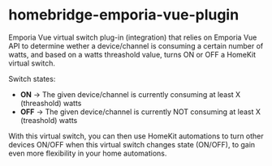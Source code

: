# homebridge-emporia-vue-plugin

Emporia Vue virtual switch plug-in (integration) that relies on Emporia Vue API to determine wether a device/channel is consuming a certain number of watts, and based on a watts threashold value, turns ON or OFF a HomeKit virtual switch.

Switch states:

- **ON** -> The given device/channel is currently consuming at least X (threashold) watts
- **OFF** -> The given device/channel is currently NOT consuming at least X (treashold) watts

With this virtual switch, you can then use HomeKit automations to turn other devices ON/OFF when this virtual switch changes state (ON/OFF), to gain even more flexibility in your home automations.
